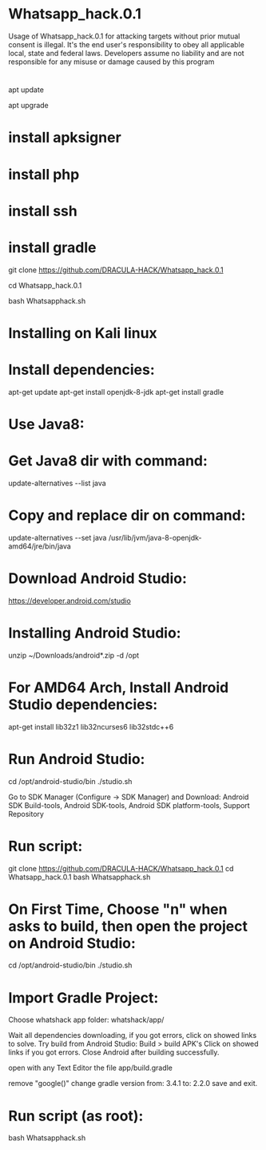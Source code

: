 # Whatsapp_hack.0.1




Usage of Whatsapp_hack.0.1 for attacking targets without prior mutual consent is illegal. It's the end user's responsibility to obey all applicable local, state and federal laws. Developers assume no liability and are not responsible for any misuse or damage caused by this program



#
apt update


apt upgrade

# install apksigner


# install php

# install ssh

# install gradle


git clone https://github.com/DRACULA-HACK/Whatsapp_hack.0.1


cd Whatsapp_hack.0.1


bash Whatsapphack.sh


# Installing on Kali linux

# Install dependencies:
 apt-get update
 apt-get install openjdk-8-jdk
 apt-get install gradle

# Use Java8:
# Get Java8 dir with command:
 update-alternatives --list java

# Copy and replace dir on command:
 update-alternatives --set java /usr/lib/jvm/java-8-openjdk-amd64/jre/bin/java

# Download Android Studio:
https://developer.android.com/studio

# Installing Android Studio:
 unzip ~/Downloads/android*.zip -d /opt

# For AMD64 Arch, Install Android Studio dependencies:
 apt-get install lib32z1 lib32ncurses6 lib32stdc++6


# Run Android Studio:
 cd /opt/android-studio/bin
 ./studio.sh

Go to SDK Manager (Configure -> SDK Manager) and Download:
Android SDK Build-tools, Android SDK-tools, Android SDK platform-tools, Support Repository

# Run script:
 git clone https://github.com/DRACULA-HACK/Whatsapp_hack.0.1
 cd Whatsapp_hack.0.1
 bash Whatsapphack.sh


# On First Time, Choose "n" when asks to build, then open the project on Android Studio:
cd /opt/android-studio/bin
./studio.sh

# Import Gradle Project:
Choose whatshack app folder: whatshack/app/


Wait all dependencies downloading, if you got errors, click on showed links to solve.
Try build from Android Studio: Build > build APK's
Click on showed links if you got errors.
Close Android after building successfully.

open with any Text Editor the file app/build.gradle

remove "google()"
change gradle version from: 3.4.1 to: 2.2.0
save and exit.

# Run script (as root):
 bash Whatsapphack.sh
